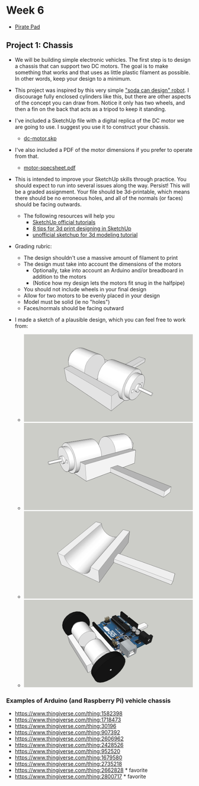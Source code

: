 # Week 6

+ [Pirate Pad](http://piratepad.net/ep/pad/view/ro.B8MdXW-fXTZ/latest)

## Project 1: Chassis

+ We will be building simple electronic vehicles. The first step is to design a chassis that can support two DC motors.  The goal is to make something that works and that uses as little plastic filament as possible. In other words, keep your design to a minimum.

+ This project was inspired by this very simple ["soda can design" robot](http://www.ardumotive.com/can-robot-en.html). I discourage fully enclosed cylinders like this, but there are other aspects of the concept you can draw from. Notice it only has two wheels, and then a fin on the back that acts as a tripod to keep it standing.

+ I've included a SketchUp file with a digital replica of the DC motor we are going to use. I suggest you use it to construct your chassis.
	+ [dc-motor.skp](dc-motor.skp)
+ I've also included a PDF of the motor dimensions if you prefer to operate from that.
	+ [motor-specsheet.pdf](motor-specsheet.pdf)

+ This is intended to improve your SketchUp skills through practice. You should expect to run into several issues along the way. Persist! This will be a graded assignment. Your file should be 3d-printable, which means there should be no erroneous holes, and all of the normals (or faces) should be facing outwards.
	+ The following resources will help you
		+ [SketchUp official tutorials](https://www.sketchup.com/learn)
		+ [8 tips for 3d print designing in SketchUp](https://mastersketchup.com/8-tips-for-3d-printing-with-sketchup/)
		+ [unofficial sketchup for 3d modeling tutorial](https://www.youtube.com/watch?v=RPQliNKJKto)

+ Grading rubric:
	+ The design shouldn't use a massive amount of filament to print
	+ The design must take into account the dimensions of the motors
		+ Optionally, take into account an Arduino and/or breadboard in addition to the motors
		+ (Notice how my design lets the motors fit snug in the halfpipe)
	+ You should not include wheels in your final design
	+ Allow for two motors to be evenly placed in your design
	+ Model must be solid (ie no "holes")
	+ Faces/normals should be facing outward

+ I made a sketch of a plausible design, which you can feel free to work from:
	+ ![chassis-example1.jpg](chassis-example1.jpg)
	+ ![chassis-example2.jpg](chassis-example2.jpg)
	+ ![chassis-example3.jpg](chassis-example3.jpg)
	+ ![chassis-example4.jpg](chassis-example4.jpg)


### Examples of Arduino (and Raspberry Pi) vehicle chassis
+ https://www.thingiverse.com/thing:1582398
+ https://www.thingiverse.com/thing:1718473
+ https://www.thingiverse.com/thing:30196
+ https://www.thingiverse.com/thing:907392
+ https://www.thingiverse.com/thing:2606962
+ https://www.thingiverse.com/thing:2428526
+ https://www.thingiverse.com/thing:952520
+ https://www.thingiverse.com/thing:1679580
+ https://www.thingiverse.com/thing:2735218
+ https://www.thingiverse.com/thing:2662828 * favorite
+ https://www.thingiverse.com/thing:2800717 * favorite